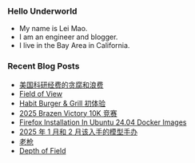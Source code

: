 ### Hello Underworld

- My name is Lei Mao.
- I am an engineer and blogger.
- I live in the Bay Area in California.


### Recent Blog Posts

<!-- BLOG-POST-LIST:START -->
- [美国科研经费的贪腐和浪费](https://leimao.github.io/essay/%E7%BE%8E%E5%9B%BD%E7%A7%91%E7%A0%94%E7%BB%8F%E8%B4%B9%E7%9A%84%E8%B4%AA%E8%85%90%E5%92%8C%E6%B5%AA%E8%B4%B9/)
- [Field of View](https://leimao.github.io/blog/Field-of-View/)
- [Habit Burger &amp; Grill 初体验](https://leimao.github.io/essay/Habit-Burger-Grill-%E5%88%9D%E4%BD%93%E9%AA%8C/)
- [2025 Brazen Victory 10K 竞赛](https://leimao.github.io/life/2025-Brazen-Victory-10K/)
- [Firefox Installation In Ubuntu 24.04 Docker Images](https://leimao.github.io/blog/Ubuntu-2404-Docker-Firefox-Installation/)
- [2025 年 1 月和 2 月该入手的模型手办](https://leimao.github.io/essay/2025%E5%B9%B41%E6%9C%88%E5%92%8C2%E6%9C%88%E8%AF%A5%E5%85%A5%E6%89%8B%E7%9A%84%E6%A8%A1%E5%9E%8B%E6%89%8B%E5%8A%9E/)
- [老枪](https://leimao.github.io/essay/%E8%80%81%E6%9E%AA-A-Long-Shot-2023/)
- [Depth of Field](https://leimao.github.io/blog/Depth-of-Field/)
<!-- BLOG-POST-LIST:END -->
